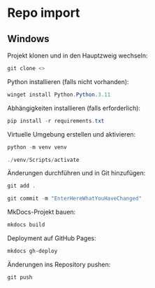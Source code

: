 # Repo import
## Windows
Projekt klonen und in den Hauptzweig wechseln:  
```powershell
git clone <>
```
Python installieren (falls nicht vorhanden):  
```powershell
winget install Python.Python.3.11
```
Abhängigkeiten installieren (falls erforderlich):  
```powershell
pip install -r requirements.txt
```
Virtuelle Umgebung erstellen und aktivieren:  
```powershell
python -m venv venv
```
```powershell
./venv/Scripts/activate
```
Änderungen durchführen und in Git hinzufügen:  
```powershell
git add .
```
```powershell
git commit -m "EnterHereWhatYouHaveChanged"
```
MkDocs-Projekt bauen:  
```powershell
mkdocs build
```
Deployment auf GitHub Pages:  
```powershell
mkdocs gh-deploy
```
Änderungen ins Repository pushen:  
```powershell
git push
```
